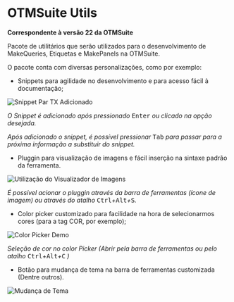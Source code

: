 # OTMSuite Utils

**Correspondente à versão 22 da OTMSuite**

Pacote de utilitários que serão utilizados para o desenvolvimento de MakeQueries, Etiquetas e MakePanels na OTMSuite.

O pacote conta com diversas personalizações, como por exemplo:

- Snippets para agilidade no desenvolvimento e para acesso fácil à documentação;

![Snippet Par TX Adicionado](https://i.imgur.com/iCR4mqU.gif)

*O Snippet é adicionado após pressionado* <kbd>Enter</kbd> *ou clicado na opção desejada.*

*Após adicionado o snippet, é possível pressionar* <kbd>Tab</kbd> *para passar para a próxima informação a substituir do snippet.*

- Pluggin para visualização de imagens e fácil inserção na sintaxe padrão da ferramenta.

![Utilização do Visualizador de Imagens](https://i.imgur.com/oJ5j11P.gif)

*É possível acionar o pluggin através da barra de ferramentas (ícone de imagem) ou através do atalho* <kbd>Ctrl</kbd>*+*<kbd>Alt</kbd>*+*<kbd>S</kbd>*.*

- Color picker customizado para facilidade na hora de selecionarmos cores (para a tag COR, por exemplo);

![Color Picker Demo](https://i.imgur.com/TdAQDB1.gif)

*Seleção de cor no color Picker (Abrir pela barra de ferramentas ou pelo atalho* <kbd>Ctrl</kbd>*+*<kbd>Alt</kbd>*+*<kbd>C</kbd> *)*

- Botão para mudança de tema na barra de ferramentas customizada (Dentre outros).

![Mudança de Tema](https://i.imgur.com/ApsPmmW.gif)

